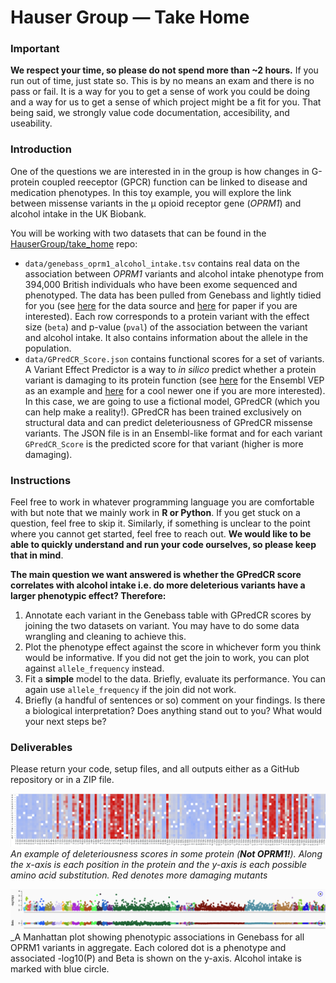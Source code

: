 # Hauser Group — Take Home
### Important
**We respect your time, so please do not spend more than ~2 hours.** If you run out of time, just state so. This is by no means an exam and there is no pass or fail. It is a way for you to get a sense of work you could be doing and a way for us to get a sense of which project might be a fit for you. That being said, we strongly value code documentation, accesibility, and useability. 

### Introduction
One of the questions we are interested in in the group is how changes in G-protein coupled reeceptor (GPCR) function can be linked to disease and medication phenotypes. In this toy example, you will explore the link between missense variants in the μ opioid receptor gene (_OPRM1_) and alcohol intake in the UK Biobank. 

You will be working with two datasets that can be found in the [HauserGroup/take_home](https://github.com/HauserGroup/take_home) repo:
 - `data/genebass_oprm1_alcohol_intake.tsv` contains real data on the association between _OPRM1_ variants and alcohol intake phenotype from 394,000 British individuals who have been exome sequenced and phenotyped. The data has been pulled from Genebass and lightly tidied for you (see [here](https://app.genebass.org/gene/ENSG00000112038/phenotype/continuous-alcohol_intake_custom-both_sexes--custom?burdenSet=missense%7CLC&phewasOpts=1&resultLayout=small) for the data source and [here](https://doi.org/10.1016/j.xgen.2022.100168) for paper if you are interested). Each row corresponds to a protein variant with the effect size (`beta`) and p-value (`pval`) of the association between the variant and alcohol intake. It also contains information about the allele in the population. 
  - `data/GPredCR_Score.json` contains functional scores for a set of variants. A Variant Effect Predictor is a way to _in silico_ predict whether a protein variant is damaging to its protein function (see [here](https://www.ensembl.org/info/docs/tools/vep/index.html) for the Ensembl VEP as an example and [here](https://www.nature.com/articles/s41586-021-04043-8) for a cool newer one if you are more interested). In this case, we are going to use a fictional model, GPredCR (which you can help make a reality!). GPredCR has been trained exclusively on structural data and can predict deleteriousness of GPredCR missense variants. The JSON file is in an Ensembl-like format and for each variant `GPredCR_Score` is the predicted score for that variant (higher is more damaging). 

### Instructions
Feel free to work in whatever programming language you are comfortable with but note that we mainly work in **R or Python**. If you get stuck on a question, feel free to skip it. Similarly, if something is unclear to the point where you cannot get started, feel free to reach out. **We would like to be able to quickly understand and run your code ourselves, so please keep that in mind**.

**The main question we want answered is whether the GPredCR score correlates with alcohol intake i.e. do more deleterious variants have a larger phenotypic effect? Therefore:**

1. Annotate each variant in the Genebass table with GPredCR scores by joining the two datasets on variant. You may have to do some data wrangling and cleaning to achieve this. 
2. Plot the phenotype effect against the score in whichever form you think would be informative. If you did not get the join to work, you can plot against `allele_frequency` instead. 
3. Fit a **simple** model to the data. Briefly, evaluate its performance. You can again use `allele_frequency` if the join did not work. 
4. Briefly (a handful of sentences or so) comment on your findings. Is there a biological interpretation? Does anything stand out to you? What would your next steps be? 

### Deliverables
Please return your code, setup files, and all outputs either as a GitHub repository or in a ZIP file. 

![Heatmap](score_heatmap.png)
_An example of deleteriousness scores in some protein (**Not OPRM1!**). Along the x-axis is each position in the protein and the y-axis is each possible amino acid substitution. Red denotes more damaging mutants_

![Manhattan](genebass_associations.png)
_A Manhattan plot showing phenotypic associations in Genebass for all OPRM1 variants in aggregate. Each colored dot is a phenotype and associated -log10(P) and Beta is shown on the y-axis. Alcohol intake is marked with blue circle. 
